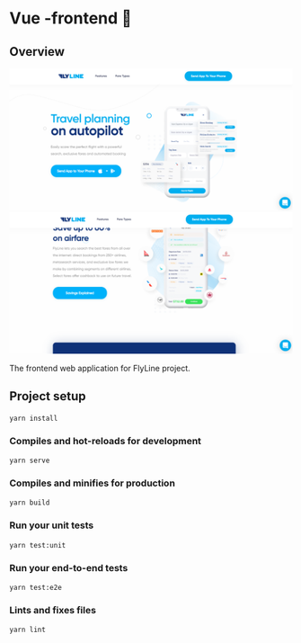 # Vue -frontend 🛬

## Overview

![Github](https://github.com/octoleon/screenshots/blob/master/vue-1.png)
![Github](https://github.com/octoleon/screenshots/blob/master/vue-2.png)

The frontend web application for FlyLine project.

## Project setup
```
yarn install
```

### Compiles and hot-reloads for development
```
yarn serve
```

### Compiles and minifies for production
```
yarn build
```

### Run your unit tests
```
yarn test:unit
```

### Run your end-to-end tests
```
yarn test:e2e
```

### Lints and fixes files
```
yarn lint
```
